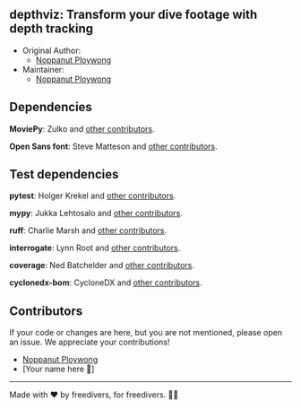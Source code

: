 ## depthviz: Transform your dive footage with depth tracking

* Original Author: 
    * [Noppanut Ploywong](https://github.com/noppanut15)
* Maintainer: 
    * [Noppanut Ploywong](https://github.com/noppanut15)

## Dependencies

**MoviePy**: Zulko and [other contributors](https://github.com/Zulko/moviepy/graphs/contributors).

**Open Sans font**: Steve Matteson and [other contributors](https://github.com/googlefonts/opensans/graphs/contributors).

## Test dependencies

**pytest**: Holger Krekel and [other contributors](https://github.com/pytest-dev/pytest/blob/main/AUTHORS).

**mypy**: Jukka Lehtosalo and [other contributors](https://github.com/python/mypy/blob/master/CREDITS).

**ruff**: Charlie Marsh and [other contributors](https://github.com/astral-sh/ruff/graphs/contributors).

**interrogate**: Lynn Root and [other contributors](https://github.com/econchick/interrogate/graphs/contributors).

**coverage**: Ned Batchelder and [other contributors](https://github.com/nedbat/coveragepy/blob/master/CONTRIBUTORS.txt).

**cyclonedx-bom**: CycloneDX and [other contributors](https://github.com/CycloneDX/cyclonedx-python/graphs/contributors).


## Contributors

If your code or changes are here, but you are not mentioned, please open an issue. We appreciate your contributions!

* [Noppanut Ploywong](https://github.com/noppanut15)
* [Your name here 🙂]

---
Made with ❤️ by freedivers, for freedivers. 🌊🤿